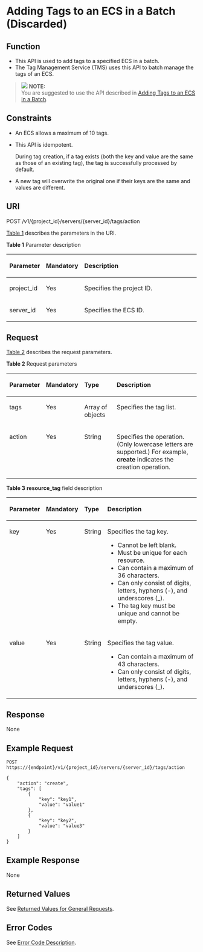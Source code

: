 # Adding Tags to an ECS in a Batch \(Discarded\)<a name="EN-US_TOPIC_0096282701"></a>

## Function<a name="section35847011245"></a>

-   This API is used to add tags to a specified ECS in a batch.
-   The Tag Management Service \(TMS\) uses this API to batch manage the tags of an ECS.

>![](/images/icon-note.gif) **NOTE:**   
>You are suggested to use the API described in  [Adding Tags to an ECS in a Batch](adding-tags-to-an-ecs-in-a-batch.md).  

## Constraints<a name="section2179161873415"></a>

-   An ECS allows a maximum of 10 tags.
-   This API is idempotent.

    During tag creation, if a tag exists \(both the key and value are the same as those of an existing tag\), the tag is successfully processed by default.

-   A new tag will overwrite the original one if their keys are the same and values are different.

## URI<a name="section16695164917340"></a>

POST /v1/\{project\_id\}/servers/\{server\_id\}/tags/action

[Table 1](#table19484740133714)  describes the parameters in the URI.

**Table  1**  Parameter description

<a name="table19484740133714"></a>
<table><thead align="left"><tr id="row1351554013716"><th class="cellrowborder" valign="top" width="17.1%" id="mcps1.2.4.1.1"><p id="p7707213"><a name="p7707213"></a><a name="p7707213"></a>Parameter</p>
</th>
<th class="cellrowborder" valign="top" width="17.29%" id="mcps1.2.4.1.2"><p id="p20304554"><a name="p20304554"></a><a name="p20304554"></a>Mandatory</p>
</th>
<th class="cellrowborder" valign="top" width="65.61%" id="mcps1.2.4.1.3"><p id="p34056167"><a name="p34056167"></a><a name="p34056167"></a>Description</p>
</th>
</tr>
</thead>
<tbody><tr id="row251512409371"><td class="cellrowborder" valign="top" width="17.1%" headers="mcps1.2.4.1.1 "><p id="p8515164093713"><a name="p8515164093713"></a><a name="p8515164093713"></a>project_id</p>
</td>
<td class="cellrowborder" valign="top" width="17.29%" headers="mcps1.2.4.1.2 "><p id="p18515240143717"><a name="p18515240143717"></a><a name="p18515240143717"></a>Yes</p>
</td>
<td class="cellrowborder" valign="top" width="65.61%" headers="mcps1.2.4.1.3 "><p id="p37593705"><a name="p37593705"></a><a name="p37593705"></a>Specifies the project ID.</p>
</td>
</tr>
<tr id="row14515124013712"><td class="cellrowborder" valign="top" width="17.1%" headers="mcps1.2.4.1.1 "><p id="p13531204014371"><a name="p13531204014371"></a><a name="p13531204014371"></a>server_id</p>
</td>
<td class="cellrowborder" valign="top" width="17.29%" headers="mcps1.2.4.1.2 "><p id="p3531540183718"><a name="p3531540183718"></a><a name="p3531540183718"></a>Yes</p>
</td>
<td class="cellrowborder" valign="top" width="65.61%" headers="mcps1.2.4.1.3 "><p id="p17531340143714"><a name="p17531340143714"></a><a name="p17531340143714"></a>Specifies the ECS ID.</p>
</td>
</tr>
</tbody>
</table>

## Request<a name="section36878128386"></a>

[Table 2](#table1349994618388)  describes the request parameters.

**Table  2**  Request parameters

<a name="table1349994618388"></a>
<table><thead align="left"><tr id="row1563944663818"><th class="cellrowborder" valign="top" width="16.98%" id="mcps1.2.5.1.1"><p id="p17639246103812"><a name="p17639246103812"></a><a name="p17639246103812"></a>Parameter</p>
</th>
<th class="cellrowborder" valign="top" width="17.549999999999997%" id="mcps1.2.5.1.2"><p id="p363934610388"><a name="p363934610388"></a><a name="p363934610388"></a>Mandatory</p>
</th>
<th class="cellrowborder" valign="top" width="17.599999999999998%" id="mcps1.2.5.1.3"><p id="p1763913462389"><a name="p1763913462389"></a><a name="p1763913462389"></a>Type</p>
</th>
<th class="cellrowborder" valign="top" width="47.870000000000005%" id="mcps1.2.5.1.4"><p id="p176391446163812"><a name="p176391446163812"></a><a name="p176391446163812"></a>Description</p>
</th>
</tr>
</thead>
<tbody><tr id="row8639846173815"><td class="cellrowborder" valign="top" width="16.98%" headers="mcps1.2.5.1.1 "><p id="p4639144663820"><a name="p4639144663820"></a><a name="p4639144663820"></a>tags</p>
</td>
<td class="cellrowborder" valign="top" width="17.549999999999997%" headers="mcps1.2.5.1.2 "><p id="p4639154616385"><a name="p4639154616385"></a><a name="p4639154616385"></a>Yes</p>
</td>
<td class="cellrowborder" valign="top" width="17.599999999999998%" headers="mcps1.2.5.1.3 "><p id="p6639144619381"><a name="p6639144619381"></a><a name="p6639144619381"></a>Array of objects</p>
</td>
<td class="cellrowborder" valign="top" width="47.870000000000005%" headers="mcps1.2.5.1.4 "><p id="p8639114673812"><a name="p8639114673812"></a><a name="p8639114673812"></a>Specifies the tag list.</p>
</td>
</tr>
<tr id="row18639194633819"><td class="cellrowborder" valign="top" width="16.98%" headers="mcps1.2.5.1.1 "><p id="p963954619387"><a name="p963954619387"></a><a name="p963954619387"></a>action</p>
</td>
<td class="cellrowborder" valign="top" width="17.549999999999997%" headers="mcps1.2.5.1.2 "><p id="p1963912460389"><a name="p1963912460389"></a><a name="p1963912460389"></a>Yes</p>
</td>
<td class="cellrowborder" valign="top" width="17.599999999999998%" headers="mcps1.2.5.1.3 "><p id="p1663974615386"><a name="p1663974615386"></a><a name="p1663974615386"></a>String</p>
</td>
<td class="cellrowborder" valign="top" width="47.870000000000005%" headers="mcps1.2.5.1.4 "><p id="p196391465384"><a name="p196391465384"></a><a name="p196391465384"></a>Specifies the operation. (Only lowercase letters are supported.) For example, <strong id="b842352706152944"><a name="b842352706152944"></a><a name="b842352706152944"></a>create</strong> indicates the creation operation.</p>
</td>
</tr>
</tbody>
</table>

**Table  3** **resource\_tag**  field description

<a name="table1751454617383"></a>
<table><thead align="left"><tr id="row363954653815"><th class="cellrowborder" valign="top" width="16.82%" id="mcps1.2.5.1.1"><p id="p29592023184516"><a name="p29592023184516"></a><a name="p29592023184516"></a>Parameter</p>
</th>
<th class="cellrowborder" valign="top" width="17.75%" id="mcps1.2.5.1.2"><p id="p15959182310455"><a name="p15959182310455"></a><a name="p15959182310455"></a>Mandatory</p>
</th>
<th class="cellrowborder" valign="top" width="12.17%" id="mcps1.2.5.1.3"><p id="p895912318450"><a name="p895912318450"></a><a name="p895912318450"></a>Type</p>
</th>
<th class="cellrowborder" valign="top" width="53.26%" id="mcps1.2.5.1.4"><p id="p995918231454"><a name="p995918231454"></a><a name="p995918231454"></a>Description</p>
</th>
</tr>
</thead>
<tbody><tr id="row15639164653810"><td class="cellrowborder" valign="top" width="16.82%" headers="mcps1.2.5.1.1 "><p id="p163934643813"><a name="p163934643813"></a><a name="p163934643813"></a>key</p>
</td>
<td class="cellrowborder" valign="top" width="17.75%" headers="mcps1.2.5.1.2 "><p id="p11639104643815"><a name="p11639104643815"></a><a name="p11639104643815"></a>Yes</p>
</td>
<td class="cellrowborder" valign="top" width="12.17%" headers="mcps1.2.5.1.3 "><p id="p1863919468382"><a name="p1863919468382"></a><a name="p1863919468382"></a>String</p>
</td>
<td class="cellrowborder" valign="top" width="53.26%" headers="mcps1.2.5.1.4 "><p id="p191321456154119"><a name="p191321456154119"></a><a name="p191321456154119"></a>Specifies the tag key.</p>
<a name="ul14506057219"></a><a name="ul14506057219"></a><ul id="ul14506057219"><li>Cannot be left blank.</li><li>Must be unique for each resource.</li><li>Can contain a maximum of 36 characters.</li><li>Can only consist of digits, letters, hyphens (-), and underscores (_).</li><li>The tag key must be unique and cannot be empty.</li></ul>
</td>
</tr>
<tr id="row963964620389"><td class="cellrowborder" valign="top" width="16.82%" headers="mcps1.2.5.1.1 "><p id="p66391146173815"><a name="p66391146173815"></a><a name="p66391146173815"></a>value</p>
</td>
<td class="cellrowborder" valign="top" width="17.75%" headers="mcps1.2.5.1.2 "><p id="p1863917461382"><a name="p1863917461382"></a><a name="p1863917461382"></a>Yes</p>
</td>
<td class="cellrowborder" valign="top" width="12.17%" headers="mcps1.2.5.1.3 "><p id="p106396466385"><a name="p106396466385"></a><a name="p106396466385"></a>String</p>
</td>
<td class="cellrowborder" valign="top" width="53.26%" headers="mcps1.2.5.1.4 "><p id="p822413895013"><a name="p822413895013"></a><a name="p822413895013"></a>Specifies the tag value.</p>
<a name="ul91211113214"></a><a name="ul91211113214"></a><ul id="ul91211113214"><li>Can contain a maximum of 43 characters.</li><li>Can only consist of digits, letters, hyphens (-), and underscores (_).</li></ul>
</td>
</tr>
</tbody>
</table>

## Response<a name="section08601336145413"></a>

None

## Example Request<a name="section105681635543"></a>

```
POST https://{endpoint}/v1/{project_id}/servers/{server_id}/tags/action
```

```
{
    "action": "create",
    "tags": [
        {
            "key": "key1",
            "value": "value1"
        },
        {
            "key": "key2",
            "value": "value3"
        }
    ]
}
```

## Example Response<a name="section14437257173813"></a>

None

## Returned Values<a name="en-us_topic_0092803065_en-us_topic_0020212692_section22960139"></a>

See  [Returned Values for General Requests](returned-values-for-general-requests.md).

## Error Codes<a name="en-us_topic_0092803065_en-us_topic_0067161469_en-us_topic_0057973179_section23611955"></a>

See  [Error Code Description](error-code-description.md).

